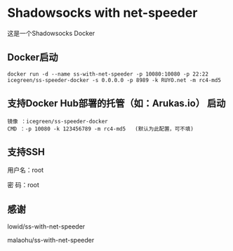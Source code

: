 # Shadowsocks with net-speeder
这是一个Shadowsocks Docker

## Docker启动

```
docker run -d --name ss-with-net-speeder -p 10080:10080 -p 22:22 icegreen/ss-speeder-docker -s 0.0.0.0 -p 8989 -k RUYO.net -m rc4-md5
```

## 支持Docker Hub部署的托管（如：Arukas.io） 启动

```
镜像 ：icegreen/ss-speeder-docker
CMD ：-p 10080 -k 123456789 -m rc4-md5   (默认为此配置，可不填)
```

## 支持SSH
用户名：root

密  码：root

## 感谢
lowid/ss-with-net-speeder

malaohu/ss-with-net-speeder